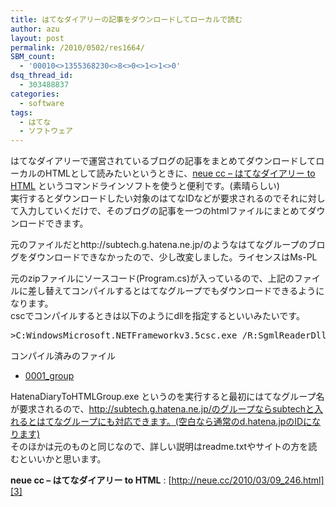 ```yaml
---
title: はてなダイアリーの記事をダウンロードしてローカルで読む
author: azu
layout: post
permalink: /2010/0502/res1664/
SBM_count:
  - '00010<>1355368230<>8<>0<>1<>1<>0'
dsq_thread_id:
  - 303488837
categories:
  - software
tags:
  - はてな
  - ソフトウェア
---
```

はてなダイアリーで運営されているブログの記事をまとめてダウンロードしてローカルのHTMLとして読みたいというときに、[neue cc &#8211; はてなダイアリー to HTML][1] というコマンドラインソフトを使うと便利です。(素晴らしい)  
実行するとダウンロードしたい対象のはてなIDなどが要求されるのでそれに対して入力していくだけで、そのブログの記事を一つのhtmlファイルにまとめてダウンロードできます。

元のファイルだとhttp://subtech.g.hatena.ne.jp/のようなはてなグループのブログをダウンロードできなかったので、少し改変しました。ライセンスはMs-PL



元のzipファイルにソースコード(Program.cs)が入っているので、上記のファイルに差し替えてコンパイルするとはてなグループでもダウンロードできるようになります。  
cscでコンパイルするときは以下のようにdllを指定するといいみたいです。

<pre>&#62;C:WindowsMicrosoft.NETFrameworkv3.5csc.exe /R:SgmlReaderDll.dll Program.cs
</pre>

コンパイル済みのファイル

*   [0001_group][2]

HatenaDiaryToHTMLGroup.exe というのを実行すると最初にはてなグループ名が要求されるので、http://subtech.g.hatena.ne.jp/のグループならsubtechと入れるとはてなグループにも対応できます。(空白なら通常のd.hatena.jpのIDになります)  
そのほかは元のものと同じなので、詳しい説明はreadme.txtやサイトの方を読むといいかと思います。

**neue cc &#8211; はてなダイアリー to HTML**
:   [http://neue.cc/2010/03/09_246.html][3]

<div id="_mcePaste" style="position: absolute; left: -10000px; top: 54px; width: 1px; height: 1px; overflow: hidden;">
  C:UsersazuDownloads 001_group.zip
</div>

 [1]: http://neue.cc/2010/03/09_246.html
 [2]: http://efcl.infol/wp-content/uploads/2010/05/0001_group.zip
 [3]: http://neue.cc/2010/03/09_246.html "neue cc - はてなダイアリー to HTML"